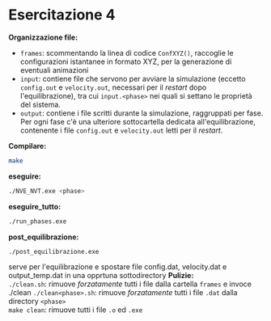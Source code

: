 # Esercitazione 4

**Organizzazione file:**  
- `frames`: scommentando la linea di codice `ConfXYZ()`, raccoglie le configurazioni istantanee in formato XYZ, per la generazione di eventuali animazioni
- `input`: contiene file che servono per avviare la simulazione (eccetto `config.out` e `velocity.out`, necessari per il *restart* dopo l'equilibrazione), tra cui `input.<phase>` nei quali si settano le proprietà del sistema.  
- `output`: contiene i file scritti durante la simulazione, raggruppati per fase. Per ogni fase c'è una ulteriore sottocartella dedicata all'equilibrazione, contenente i file `config.out` e `velocity.out` letti per il *restart*.

**Compilare:**
```bash
make
```
**eseguire:**
```bash
./NVE_NVT.exe <phase>
```

**eseguire_tutto:**
```bash
./run_phases.exe
```
**post_equilibrazione:**
```bash
./post_equilibrazione.exe 
```
serve per l'equilibrazione e spostare file config.dat, velocity.dat e output_temp.dat in una opprtuna sottodirectory 
**Pulizie:**  
`./clean.sh`: rimuove *forzatamente* tutti i file dalla cartella `frames` e invoce ./clean<phase> 
`./clean<phase>.sh`: rimuove *forzatamente* tutti i file `.dat` dalla directory `<phase>`  
`make clean`: rimuove tutti i file `.o` ed `.exe` 
